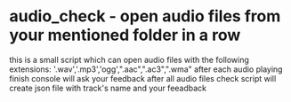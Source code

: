 # audio_check - open audio files from your mentioned folder in a row
this is a small script which can open audio files with the following extensions: '.wav','.mp3','ogg',".aac",".ac3",".wma"
after each audio playing finish console will ask your feedback
after all audio files check script will create json file with track's name and your feeadback
